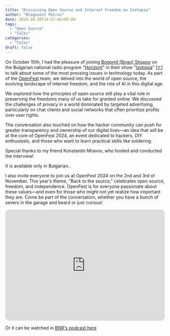 ```yaml
---
title: "Discussing Open Source and Internet Freedom on Izotopia"
author: "Blagovest Petrov"
date: 2024-10-20T14:57:02+03:00
tags:
  - "Open Source"
  - "Talks"
categories:
  - "Talks"
draft: false
---
```


On October 10th, I had the pleasure of joining [Bogomil (Bogo) Shopov](https://bogomil.info/) on the Bulgarian national radio program "[Horizont](https://bnr.bg/horizont)" in their show "[Izotopia](https://bnr.bg/horizont/izotopia/broadcast)" [[🇫](https://www.facebook.com/IzotopiaBNR)] to talk about some of the most pressing issues in technology today. As part of the [OpenFest](https://www.openfest.org/2024/en/) team, we delved into the world of open source, the evolving landscape of internet freedom, and the role of AI in this digital age.

We explored how the principles of open source still play a vital role in preserving the freedoms many of us take for granted online. We discussed the challenges of privacy in a world dominated by targeted advertising, particularly on chat clients and social networks that often prioritize profits over user rights.

The conversation also touched on how the hacker community can push for greater transparency and ownership of our digital lives—an idea that will be at the core of OpenFest 2024, an event dedicated to hackers, DIY enthusiasts, and those who want to learn practical skills like soldering.

Special thanks to my friend Konstantin Mravov, who hosted and conducted the interview!

It is available only in Bulgarian..

I also invite everyone to join us at OpenFest 2024 on the 2nd and 3rd of November. This year’s theme, “Back to the source,” celebrates open source, freedom, and independence. OpenFest is for everyone passionate about these values—and even for those who might not yet realize how important they are. Come be part of the conversation, whether you have a bunch of severs in the garage and beard or just curious!

<iframe style="border-radius:12px" src="https://open.spotify.com/embed/episode/7fK7IxsCzcZ2yuNny4poG6?utm_source=generator" width="100%" height="352" frameBorder="0" allowfullscreen="" allow="autoplay; clipboard-write; encrypted-media; fullscreen; picture-in-picture" loading="lazy"></iframe>

Or it can be watched in [BNR's podcast here](https://binar.bg/izotopia-kak-da-osvobodim-internet/)